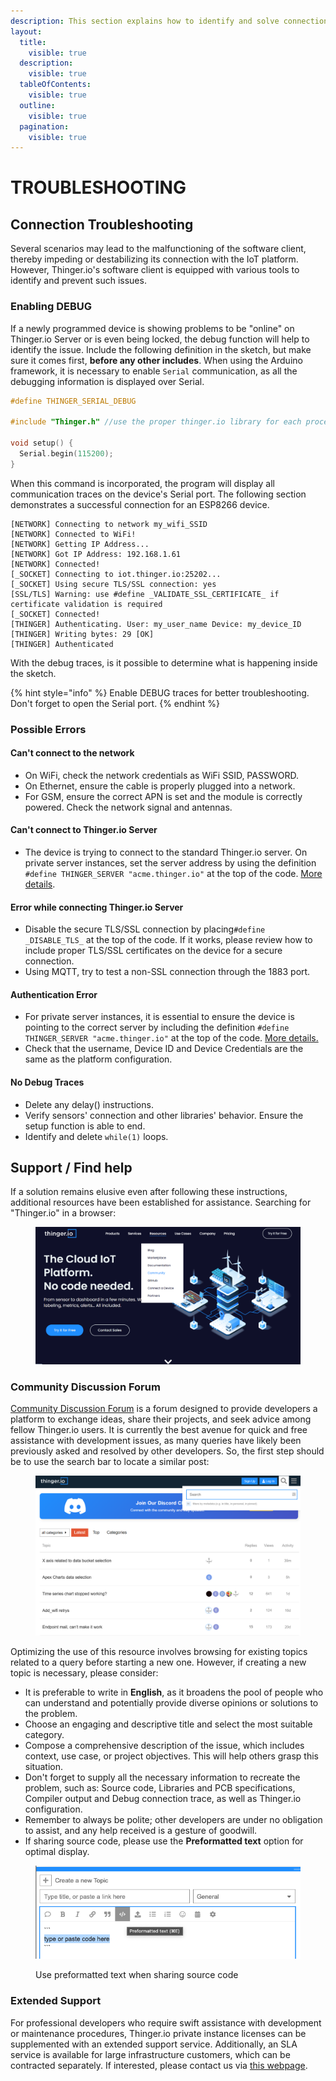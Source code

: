 ```yaml
---
description: This section explains how to identify and solve connection issues
layout:
  title:
    visible: true
  description:
    visible: true
  tableOfContents:
    visible: true
  outline:
    visible: true
  pagination:
    visible: true
---
```


# TROUBLESHOOTING

## Connection Troubleshooting

Several scenarios may lead to the malfunctioning of the software client, thereby impeding or destabilizing its connection with the IoT platform. However, Thinger.io's software client is equipped with various tools to identify and prevent such issues.

### Enabling DEBUG

If a newly programmed device is showing problems to be "online" on Thinger.io Server or is even being locked, the debug function will help to identify the issue. Include the following definition in the sketch, but make sure it comes first, **before any other includes**. When using the Arduino framework, it is necessary to enable `Serial` communication, as all the debugging information is displayed over Serial.

```cpp
#define THINGER_SERIAL_DEBUG

#include "Thinger.h" //use the proper thinger.io library for each processor

void setup() {
  Serial.begin(115200);
}
```

When this command is incorporated, the program will display all communication traces on the device's Serial port. The following section demonstrates a successful connection for an ESP8266 device.

```
[NETWORK] Connecting to network my_wifi_SSID
[NETWORK] Connected to WiFi!
[NETWORK] Getting IP Address...
[NETWORK] Got IP Address: 192.168.1.61
[NETWORK] Connected!
[_SOCKET] Connecting to iot.thinger.io:25202...
[_SOCKET] Using secure TLS/SSL connection: yes
[SSL/TLS] Warning: use #define _VALIDATE_SSL_CERTIFICATE_ if certificate validation is required
[_SOCKET] Connected!
[THINGER] Authenticating. User: my_user_name Device: my_device_ID
[THINGER] Writing bytes: 29 [OK]
[THINGER] Authenticated
```

With the debug traces, is it possible to determine what is happening inside the sketch.

{% hint style="info" %}
Enable DEBUG traces for better troubleshooting. Don't forget to open the Serial port.
{% endhint %}

### Possible Errors

#### Can't connect to the network

* On WiFi, check the network credentials as WiFi SSID, PASSWORD.
* On Ethernet, ensure the cable is properly plugged into a network.
* For GSM, ensure the correct APN is set and the module is correctly powered. Check the network signal and antennas.

#### Can't connect to Thinger.io Server

* The device is trying to connect to the standard Thinger.io server. On private server instances, set the server address by using the definition `#define THINGER_SERVER "acme.thinger.io"` at the top of the code. [More details](server/deployment/thinger.io-cloud-server.md#device-connection).

#### Error while connecting Thinger.io Server

* Disable the secure TLS/SSL connection by placing`#define _DISABLE_TLS_` at the top of the code. If it works, please review how to include proper TLS/SSL certificates on the device for a secure connection.
* Using MQTT, try to test a non-SSL connection through the 1883 port.

#### Authentication Error

* For private server instances, it is essential to ensure the device is pointing to the correct server by including the definition `#define THINGER_SERVER "acme.thinger.io"` at the top of the code. [More details.](server/deployment/thinger.io-cloud-server.md#device-connection)
* Check that the username, Device ID and Device Credentials are the same as the platform configuration.

#### No Debug Traces

* Delete any delay() instructions.
* Verify sensors' connection and other libraries' behavior. Ensure the setup function is able to end.
* Identify and delete `while(1)` loops.

## Support / Find help

If a solution remains elusive even after following these instructions, additional resources have been established for assistance. Searching for "Thinger.io" in a browser:

<figure><img src=".gitbook/assets/image (30).png" alt=""><figcaption></figcaption></figure>

### **Community Discussion Forum**

[Community Discussion Forum](https://community.thinger.io) is a forum designed to provide developers a platform to exchange ideas, share their projects, and seek advice among fellow Thinger.io users. It is currently the best avenue for quick and free assistance with development issues, as many queries have likely been previously asked and resolved by other developers. So, the first step should be to use the search bar to locate a similar post:

<figure><img src=".gitbook/assets/image (31).png" alt=""><figcaption></figcaption></figure>

Optimizing the use of this resource involves browsing for existing topics related to a query before starting a new one. However, if creating a new topic is necessary, please consider:

* It is preferable to write in **English**, as it broadens the pool of people who can understand and potentially provide diverse opinions or solutions to the problem.&#x20;
* Choose an engaging and descriptive title and select the most suitable category.&#x20;
* Compose a comprehensive description of the issue, which includes context, use case, or project objectives. This will help others grasp this situation.&#x20;
* Don't forget to supply all the necessary information to recreate the problem, such as: Source code, Libraries and PCB specifications, Compiler output and Debug connection trace, as well as Thinger.io configuration.&#x20;
* Remember to always be polite; other developers are under no obligation to assist, and any help received is a gesture of goodwill.
* If sharing source code, please use the **Preformatted text** option for optimal display.&#x20;

<figure><img src=".gitbook/assets/image (80) (1).png" alt=""><figcaption><p>Use preformatted text when sharing source code</p></figcaption></figure>

### **Extended Support**

For professional developers who require swift assistance with development or maintenance procedures, Thinger.io private instance licenses can be supplemented with an extended support service. Additionally, an SLA service is available for large infrastructure customers, which can be contracted separately. If interested, please contact us via [this webpage](https://thinger.io/contact-us/).

